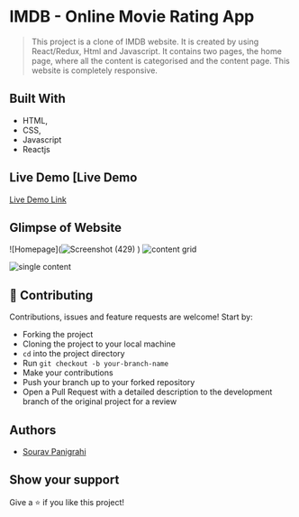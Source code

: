 # IMDB - Online Movie Rating App

> This project is a clone of IMDB website. It is created by using React/Redux, Html and Javascript. It contains two pages, the home page, where all the content is categorised and the content page. This website is completely responsive.

## Built With

- HTML,
- CSS,
- Javascript
- Reactjs

## Live Demo [Live Demo

[Live Demo Link](https://imdb-movie-eight.vercel.app/)

## Glimpse of Website

![Homepage](![Screenshot (429)](https://github.com/souravpanigrahi/imdb_movie/assets/81754980/2be443ca-0f27-45ce-b54f-5a9be31649c6)
)
![content grid](https://user-images.githubusercontent.com/101036458/192759763-f5e2f468-30b2-44ee-8d92-2633af84a227.png)

![single content](https://user-images.githubusercontent.com/101036458/192759775-130585e3-7216-4b37-8ef4-af7132b2fad8.png)

## 🤝 Contributing

Contributions, issues and feature requests are welcome! Start by:

- Forking the project
- Cloning the project to your local machine
- `cd` into the project directory
- Run `git checkout -b your-branch-name`
- Make your contributions
- Push your branch up to your forked repository
- Open a Pull Request with a detailed description to the development branch of the original project for a review

## Authors

- [Sourav Panigrahi](https://github.com/souravpanigrahi)

## Show your support

Give a ⭐ if you like this project!
